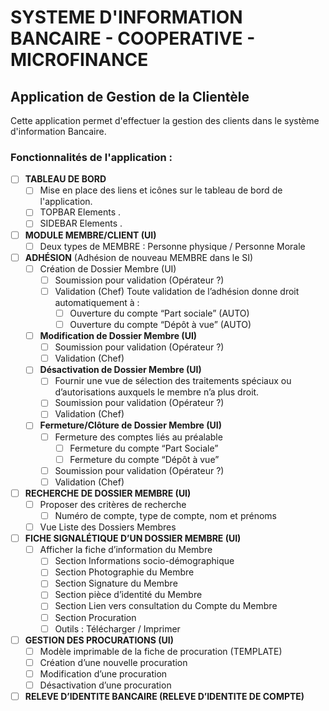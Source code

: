# SYSTEME D'INFORMATION BANCAIRE - COOPERATIVE - MICROFINANCE
## Application de Gestion de la Clientèle
Cette application permet d'effectuer la gestion des clients dans le système d'information Bancaire. 
### Fonctionnalités de l'application : 

- [ ] **TABLEAU DE BORD**
  - [ ] Mise en place des liens et icônes sur le tableau de bord de l'application.
  - [ ] TOPBAR Elements .
  - [ ] SIDEBAR Elements .
- [ ] **MODULE MEMBRE/CLIENT (UI)**
  - [ ] Deux types de MEMBRE : Personne physique / Personne Morale
- [ ] **ADHÉSION**  (Adhésion de nouveau MEMBRE dans le SI)
  - [ ] Création de Dossier Membre (UI)
    - [ ] Soumission pour validation (Opérateur ?)
    - [ ] Validation (Chef) 
      Toute validation de l’adhésion donne droit automatiquement à : 
      - [ ] Ouverture du compte “Part sociale” (AUTO)
      - [ ] Ouverture du compte “Dépôt à vue” (AUTO)
  - [ ] **Modification de Dossier Membre  (UI)**
    - [ ] Soumission pour validation (Opérateur ?)
    - [ ] Validation (Chef) 
  - [ ] **Désactivation de Dossier Membre  (UI)**
    - [ ] Fournir une vue de sélection des traitements spéciaux ou d’autorisations auxquels le membre n’a plus droit.
    - [ ] Soumission pour validation (Opérateur ?)
    - [ ] Validation (Chef)
  - [ ] **Fermeture/Clôture de Dossier Membre  (UI)**
    - [ ] Fermeture des comptes liés au préalable
      - [ ] Fermeture du compte “Part Sociale”
      - [ ] Fermeture du compte “Dépôt à vue”
    - [ ] Soumission pour validation (Opérateur ?)
    - [ ] Validation (Chef) 
- [ ] **RECHERCHE DE DOSSIER MEMBRE  (UI)**
  - [ ] Proposer des critères de recherche
    - [ ] Numéro de compte, type de compte, nom et prénoms
  - [ ] Vue Liste des Dossiers Membres
- [ ] **FICHE SIGNALÉTIQUE D’UN DOSSIER MEMBRE  (UI)**
  - [ ] Afficher la fiche d’information du Membre 
    - [ ] Section Informations socio-démographique 
    - [ ] Section Photographie du Membre 
    - [ ] Section Signature du Membre 
    - [ ] Section pièce d’identité du Membre 
    - [ ] Section Lien vers consultation du Compte du Membre
    - [ ] Section Procuration  
    - [ ] Outils : Télécharger / Imprimer
- [ ] **GESTION DES PROCURATIONS (UI)**
  - [ ] Modèle imprimable de la fiche de procuration (TEMPLATE)
  - [ ] Création d’une nouvelle procuration
  - [ ] Modification d’une procuration
  - [ ] Désactivation d’une procuration
- [ ] **RELEVE D’IDENTITE BANCAIRE (RELEVE D’IDENTITE DE COMPTE)**
